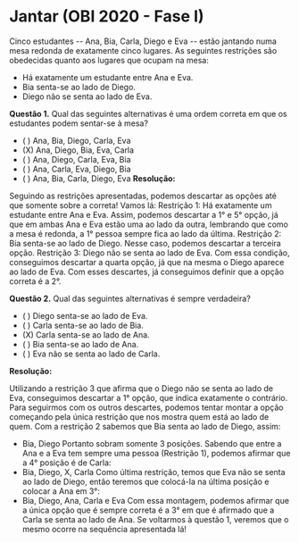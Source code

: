 # Jantar (OBI 2020 - Fase I)

Cinco estudantes -- Ana, Bia, Carla, Diego e Eva -- estão jantando numa mesa
redonda de exatamente cinco lugares. As seguintes restrições são obedecidas
quanto aos lugares que ocupam na mesa:

- Há exatamente um estudante entre Ana e Eva.
- Bia senta-se ao lado de Diego.
- Diego não se senta ao lado de Eva.

**Questão 1.** Qual das seguintes alternativas é uma ordem correta em que os
estudantes podem sentar-se à mesa?

- ( ) Ana, Bia, Diego, Carla, Eva
- (X) Ana, Diego, Bia, Eva, Carla
- ( ) Ana, Diego, Carla, Eva, Bia
- ( ) Ana, Carla, Eva, Diego, Bia
- ( ) Ana, Bia, Carla, Diego, Eva
**Resolução:**

Seguindo as restrições apresentadas, podemos descartar as opções até que
somente sobre a correta! Vamos lá:
Restrição 1: Há exatamente um estudante entre Ana e Eva. Assim, podemos
descartar a 1° e 5° opção, já que em ambas Ana e Eva estão uma ao lado da outra,
lembrando que como a mesa é redonda, a 1° pessoa sempre fica ao lado da última.
Restrição 2: Bia senta-se ao lado de Diego. Nesse caso, podemos descartar a
terceira opção.
Restrição 3: Diego não se senta ao lado de Eva. Com essa condição, conseguimos
descartar a quarta opção, já que na mesma o Diego aparece ao lado de Eva.
Com esses descartes, já conseguimos definir que a opção correta é a 2°.

**Questão 2.** Qual das seguintes alternativas é sempre verdadeira?
- ( ) Diego senta-se ao lado de Eva.
- ( ) Carla senta-se ao lado de Bia.
- (X) Carla senta-se ao lado de Ana.
- ( ) Bia senta-se ao lado de Ana.
- ( ) Eva não se senta ao lado de Carla.

**Resolução:**

Utilizando a restrição 3 que afirma que o Diego não se senta ao lado de Eva,
conseguimos descartar a 1° opção, que indica exatamente o contrário.
Para seguirmos com os outros descartes, podemos tentar montar a opção
começando pela única restrição que nos mostra quem está ao lado de quem. Com a
restrição 2 sabemos que Bia senta ao lado de Diego, assim:

- Bia, Diego
Portanto sobram somente 3 posições. Sabendo que entre a Ana e a Eva tem
sempre uma pessoa (Restrição 1), podemos afirmar que a 4° posição é de Carla:
- Bia, Diego, X, Carla
Como última restrição, temos que Eva não se senta ao lado de Diego, então
teremos que colocá-la na última posição e colocar a Ana em 3°:
- Bia, Diego, Ana, Carla e Eva
Com essa montagem, podemos afirmar que a única opção que é sempre correta é a
3° em que é afirmado que a Carla se senta ao lado de Ana.
Se voltarmos à questão 1, veremos que o mesmo ocorre na sequência apresentada
lá!
